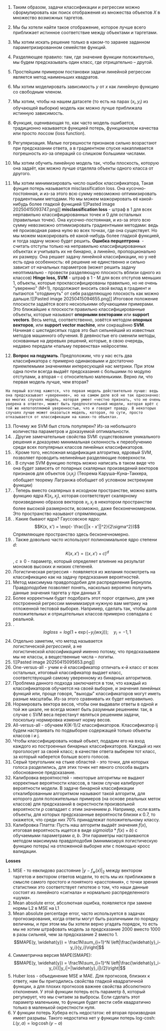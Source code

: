
1. Таким образом, задачи классификации и регрессии можно сформулировать как поиск отображения из множества объектов $X$ в множество возможных таргетов.
  2. Мы бы хотели найти такое отображение, которое лучше всего приближает истинное соответствие между объектами и таргетами.
  3. Мы хотим искать решение только в каком-то заранее заданном параметризированном семействе функций.
  4. Разделяющее правило: там, где значение функции положительно, мы будем предсказывать один класс, где отрицательно – другой.
  5. Простейшим примером постановки задачи линейной регрессии является метод наименьших квадратов.
  6. Мы хотим моделировать зависимость $y$ от $x$ как линейную функцию со свободным членом.
  7. Мы хотим, чтобы на нашем датасете (то есть на парах $(x_i, y_i)$ из обучающей выборки) модель как можно лучше приближала истинную зависимость.
  8. Функция, оценивающая то, как часто модель ошибается, традиционно называется функцией потерь, функционалом качества или просто лоссом (loss function).
  9. Регуляризация. Малые погрешности признаков сильно возрастают при предсказании ответа, а в градиентном спуске накапливается погрешность из-за операций со слишком большими числами.
  10. Мы хотим обучить линейную модель так, чтобы плоскость, которую она задаёт, как можно лучше отделяла объекты одного класса от другого.
  11. Мы хотим минимизировать число ошибок классификатора, Такая фунция потерь называется misclassification loss. Она кусочно-постоянная, и из-за этого всю сумму невозможно оптимизировать градиентными методами. Но мы можем мажорировать её какой-нибудь более гладкой функцией
	  ![[Pasted image 20250415093747.png]]
	**misclassification loss** - штраф в 1 для всех нерпавильно классифицированных точек и 0 для остальных (правильных точек). Она кусочно-постоянная, и из-за этого всю сумму невозможно оптимизировать градиентными методами: ведь её производная равна нулю во всех точках, где она существует. Но мы можем мажорировать её какой-нибудь более гладкой функцией, и тогда задачу можно будет решить.
	 **Ошибка перцептрона**  - считать отступы только на неправильно классифицированных объектах и учитывать их не бинарно, а линейно, пропорционально их размеру. Она решает задачу линейной классификации, но у неё есть одна особенность: её решение не единственно и сильно зависит от начальных параметров (может решить задачу неоптимально - провести разделяющую плоскость вблизи одного из классов)
	 **Hinge loss, SVM** - штраф в 1 - М для всех отступов меньших 1, объекты, которые проклассифицированы правильно, но не очень "уверенно" (M<1), продолжают вносить свой вклад в градиент и пытаются "отодвинуть" от себя разделяющую плоскость как можно дальше.![[Pasted image 20250415094655.png]]
	 Итоговое положение плоскости задаётся всего несколькими обучающими примерами. Это ближайшие к плоскости правильно классифицированные объекты, которые называют **опорными векторами** или **support vectors**. Весь метод, соответственно, зовётся методом **опорных векторов**, или **support vector machine**, или сокращённо **SVM**. Начиная с шестидесятых годов это был сильнейший из известных методов машинного обучения. В девяностые его сменили методы, основанные на деревьях решений, которые, в свою очередь, недавно передали «пальму первенства» нейросетям.
	
12. **Вопрос на подумать**. Предположим, что у нас есть два классификатора с примерно одинаковыми и достаточно приемлемыми значениями интересующей нас метрики. При этом одна почти всегда выдаёт предсказания с большими по модулю отступами, а вторая – с относительно маленькими. Верно ли, что первая модель лучше, чем вторая?
```
На первый взгляд кажется, что первая модель действительно лучше: ведь она предсказывает «увереннее», но на самом деле всё не так однозначно: во многих случаях модель, которая умеет «честно признать, что не очень уверена в ответе», может быть предпочтительней модели, которая врёт с той же непотопляемой уверенностью, что и говорит правду. В некоторых случаях лучше может оказаться модель, которая, по сути, просто отказывается от классификации на каких-то объектах.
```
13. Почему же SVM был столь популярен? Из-за небольшого количества параметров и доказуемой оптимальности. 
14. . Другие замечательные свойства SVM: существование уникального решения и доказуемо минимальная склонность к переобучению среди всех популярных классов линейных классификаторов. 
15. . Кроме того, несложная модификация алгоритма, ядровый SVM, позволяет проводить нелинейные разделяющие поверхности.
16. . В случае SVM функцию потерь можно написать в таком виде что она будет зависеть от попарных скалярных произведений векторов признаков для объектов $\langle x_i x_j \rangle$ (Теорема Каруша–Куна–Таккера, обобщает теорему Лагранжа обобщает об условном экстремуме функции)
17. . Теперь вместо скалярных в исходном пространстве, можно взять функцию ядра $K(x_i, x_j)$, которая соответствует скалярному произведению образов векторов $x_i, x_j$ в некотором пространстве более высокой размерности, возможно, даже бесконечномерном. Это пространство называют спрямляющим.
18. . Какие бывают ядра? Гауссовское ядро: $$K(x, x') = \exp(- \frac{||x - x'||^2}{2\sigma^2})$$ Спрямляющее пространство здесь бесконечномерно.
19. . Также довольно часто используют полиномиальное ядро степени  $d$: $$K(x, x') = (\langle x, x'\rangle + c)^d$$, $c \geq 0$ - параметр, который определяет влияние на результат мономов высоких и низких степеней.
20. Логистическая регрессия -  появляется из желания посмотреть на классификацию как на задачу предсказания вероятностей. 
21. Метод максимума правдоподобия для распределения Бернулли. Правдоподобие позволяет понять, насколько вероятно получить данные значения таргета у при данных X
22. Более корректным будет подобрать этот порог отдельно, для уже построенной регрессии минимизируя нужную вам метрику на отложенной тестовой выборке. Например, сделать так, чтобы доля положительных и отрицательных классов примерно совпадала с реальной.
23. . $$logloss = log(1+\exp{(-y_i(wx_{i}))}); \quad y_i={-1, 1}$$
24. Отдельно заметим, что метод называется логистической _регрессией_, а не логистической _классификацией_ именно потому, что предсказываем мы не классы, а вещественные числа – логиты.
25. ![[Pasted image 20250415095653.png]]
26.  Оne-versus-all - учим к-й классификатор отличать к-й класс от всех остальных,  итоговый классификатор выдает класс, соответствующий самому уверенному из бинарных алгоритмов. 
27. Проблема данного подхода заключается в том, что каждый из классификаторов обучается на своей выборке, и значения линейных функций или, проще говоря, "выходы" классификаторов могут иметь разные масштабы. Из-за этого сравнивать их будет неправильно. 
28. Нормировать вектора весов, чтобы они выдавали ответы в одной и той же шкале, не всегда может быть разумным решением: так, в случае с SVM веса перестанут являться решением задачи, поскольку нормировка изменит норму весов.
29. All-versus-all - обучаем K(K-1)/2 классификаторов. Классификатор ij будем настраивать по подвыборке содержащей только объекты классов i и j.
30. Чтобы классифицировать новый объект, подадим его на вход каждого из построенных бинарных классификаторов. Каждый из них проголосует за своей класс; в качестве ответа выберем тот класс, за который наберется больше всего голосов.
31. Серый треугольник на стыке областей - это точки, для которых голоса разделились, для этих точек нет явного способа выдать обоснованное предсказание.
32. Калибровка вероятностей - некоторые алгоритмы не выдают корректные вероятности классов, в таком случае калибруют вероятности модели. В задаче бинарной классификации откалиброванным алгоритмом называют такой алгоритм, для которого доля положительных примеров (на основе реальных меток классов) для предсказаний в окрестности произвольной вероятности $p$ совпадает с этим значением $p$. Например, если взять объекты, для которых предсказанные вероятности близки к 0.7, то окажется, что среди них 70% принадлежат положительному классу.
33. Калибровка Платта: Пусть наш алгоритм выдаёт значения $f(x)$, итоговая вероятность ищется в виде $sigmoid(a*f(x)+b)$ с обучаемыми параметрами $a$, $b$. Эти параметры настраиваются методом максимума правдоподобия (минимизируя логистическую функцию потерь) на отложенной выборке или с помощью кросс валидации.
  
 

**Losses**
  1. MSE - то евклидово расстояние $|y - f_w(x)|_2$ между вектором таргетов и вектором ответов модели, то есть мы их приближаем в смысле самого простого и понятного «расстояния»,  с точки зрения статистики это соответствует гипотезе о том, что наши данные состоят из линейного «сигнала» и нормально распределенного «шума».
  2. Mean absolute error, абсолютная ошибка, появляется при замене нормы L2 в MSE на L1
  3. Mean absolute percentage error, часто используется в задачах прогнозирования, когда ответы могут быть различными по порядку величины, и при этом мы бы хотели верно угадать порядок, то есть мы не хотим штрафовать модель за предсказание 2000 вместо 1000 в разы сильней, чем за предсказание 2 вместо 1. $$MAPE(y, \widehat{y}) = \frac1N\sum_{i=1}^N \left|\frac{\widehat{y}_i-y_i}{y_i}\right|$$
  4. Симметрична версия MAPE(SMAPE): $$MAPE(y, \widehat{y}) = \frac1N\sum_{i=1}^N \left|\frac{\widehat{y}_i-y_i}{(|y_i|+|\widehat{y}_i|)/2}\right|$$
  5. Huber loss  - объединение MSE и MAE. Для прогнозов, близких к ответу, нам бы пригодились свойства гладкой квадратичной функции, а для плохих прогнозов важнее свойства абсолютного отклонения. У этой функции потерь есть параметр δ, который регулирует, что мы считаем  за выбросы. Если сделать этот параметр маленьким, то функция будет вести себя квадратично только в маленькой окрестности нуля.
  6. У функции потерь Хубера есть недостаток: её вторая производная имеет разрывы. Такого недостатка нет у функции потерь log-cosh: $L(y, a) = \log{\cosh{(y-a)}}$
